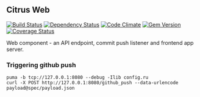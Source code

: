 ## Citrus Web

[![Build Status](https://secure.travis-ci.org/pawelpacana/citrus-web.png)](http://travis-ci.org/pawelpacana/citrus-web) [![Dependency Status](https://gemnasium.com/pawelpacana/citrus-web.png)](https://gemnasium.com/pawelpacana/citrus-web) [![Code Climate](https://codeclimate.com/github/pawelpacana/citrus-web.png)](https://codeclimate.com/github/pawelpacana/citrus-web) [![Gem Version](https://badge.fury.io/rb/citrus-web.png)](http://badge.fury.io/rb/citrus-web) [![Coverage Status](https://coveralls.io/repos/pawelpacana/citrus-web/badge.png)](https://coveralls.io/r/pawelpacana/citrus-web)

Web component - an API endpoint, commit push listener and frontend app server.

### Triggering github push

	puma -b tcp://127.0.0.1:8080 --debug -Ilib config.ru
	curl -X POST http://127.0.0.1:8080/github_push --data-urlencode payload@spec/payload.json
